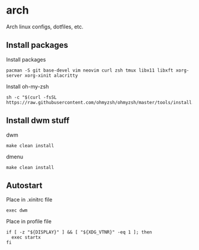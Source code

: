 # arch

Arch linux configs, dotfiles, etc.

## Install packages

Install packages

```shell
pacman -S git base-devel vim neovim curl zsh tmux libx11 libxft xorg-server xorg-xinit alacritty
```

Install oh-my-zsh

```shell
sh -c "$(curl -fsSL https://raw.githubusercontent.com/ohmyzsh/ohmyzsh/master/tools/install.sh)"
```

## Install dwm stuff

dwm

```shell
make clean install
```

dmenu

```shell
make clean install
```

## Autostart

Place in .xinitrc file

```shell
exec dwm
```

Place in profile file

```shell
if [ -z "${DISPLAY}" ] && [ "${XDG_VTNR}" -eq 1 ]; then
  exec startx
fi
```
